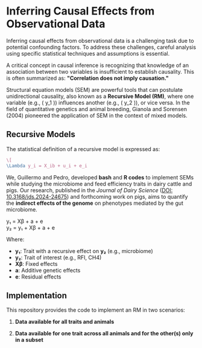 # Inferring Causal Effects from Observational Data

Inferring causal effects from observational data is a challenging task due to potential confounding factors. To address these challenges, careful analysis using specific statistical techniques and assumptions is essential. 

A critical concept in causal inference is recognizing that knowledge of an association between two variables is insufficient to establish causality. This is often summarized as: **"Correlation does not imply causation."**

Structural equation models (SEM) are powerful tools that can postulate unidirectional causality, also known as a **Recursive Model (RM)**, where one variable (e.g., \( y_1 \)) influences another (e.g., \( y_2 \)), or vice versa. In the field of quantitative genetics and animal breeding, Gianola and Sorensen (2004) pioneered the application of SEM in the context of mixed models.

## Recursive Models

The statistical definition of a recursive model is expressed as:

```latex
\[
\Lambda y_i = X_ib + u_i + e_i 
```


We, Guillermo and Pedro, developed **bash** and **R codes** to implement SEMs while studying the microbiome and feed efficiency traits in dairy cattle and pigs. Our research, published in the *Journal of Dairy Science* ([DOI: 10.3168/jds.2024-24675](https://doi.org/10.3168/jds.2024-24675)) and forthcoming work on pigs, aims to quantify the **indirect effects of the genome** on phenotypes mediated by the gut microbiome.  
  

y₁ = Xβ + a + e  
y₂ = y₁ + Xβ + a + e 

Where:  
- **y₁**: Trait with a recursive effect on **y₂** (e.g., microbiome)
- **y₂**: Trait of interest (e.g., RFI, CH4) 
- **Xβ**: Fixed effects  
- **a**: Additive genetic effects  
- **e**: Residual effects  

## Implementation  

This repository provides the code to implement an RM in two scenarios:  

1. **Data available for all traits and animals**
     
3. **Data available for one trait across all animals and for the other(s) only in a subset**  

